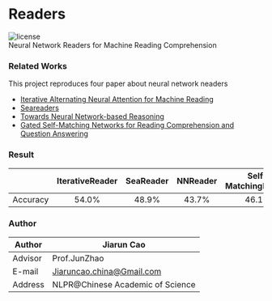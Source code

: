 # Readers
![license](https://img.shields.io/github/license/mashape/apistatus.svg?maxAge=2592000)  
Neural Network Readers for Machine Reading Comprehension  
### Related Works
This project reproduces four paper about neural network neaders  
- [Iterative Alternating Neural Attention for Machine Reading](https://arxiv.org/abs/1606.02245)
- [Seareaders]()
- [Towards Neural Network-based Reasoning](https://arxiv.org/abs/1508.05508)
- [Gated Self-Matching Networks for Reading Comprehension and Question Answering](http://www.aclweb.org/anthology/P17-1018)

  
### Result
|          | IterativeReader | SeaReader | NNReader | Self-MatchingReader|
| -------- |:---------------:|:---------:|:--------:|:------------------:|
| Accuracy |      54.0%      |   48.9%   |   43.7%  |        46.1%       |

### Author
|Author|Jiarun Cao
|---|---
|Advisor|Prof.JunZhao
|E-mail|Jiaruncao.china@Gmail.com
|Address|NLPR@Chinese Academic of Science

